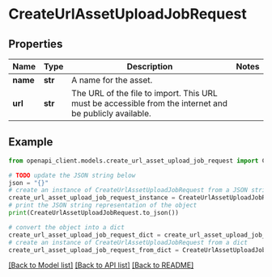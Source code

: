 # CreateUrlAssetUploadJobRequest


## Properties

Name | Type | Description | Notes
------------ | ------------- | ------------- | -------------
**name** | **str** | A name for the asset. | 
**url** | **str** | The URL of the file to import. This URL must be accessible from the internet and be publicly available. | 

## Example

```python
from openapi_client.models.create_url_asset_upload_job_request import CreateUrlAssetUploadJobRequest

# TODO update the JSON string below
json = "{}"
# create an instance of CreateUrlAssetUploadJobRequest from a JSON string
create_url_asset_upload_job_request_instance = CreateUrlAssetUploadJobRequest.from_json(json)
# print the JSON string representation of the object
print(CreateUrlAssetUploadJobRequest.to_json())

# convert the object into a dict
create_url_asset_upload_job_request_dict = create_url_asset_upload_job_request_instance.to_dict()
# create an instance of CreateUrlAssetUploadJobRequest from a dict
create_url_asset_upload_job_request_from_dict = CreateUrlAssetUploadJobRequest.from_dict(create_url_asset_upload_job_request_dict)
```
[[Back to Model list]](../README.md#documentation-for-models) [[Back to API list]](../README.md#documentation-for-api-endpoints) [[Back to README]](../README.md)


